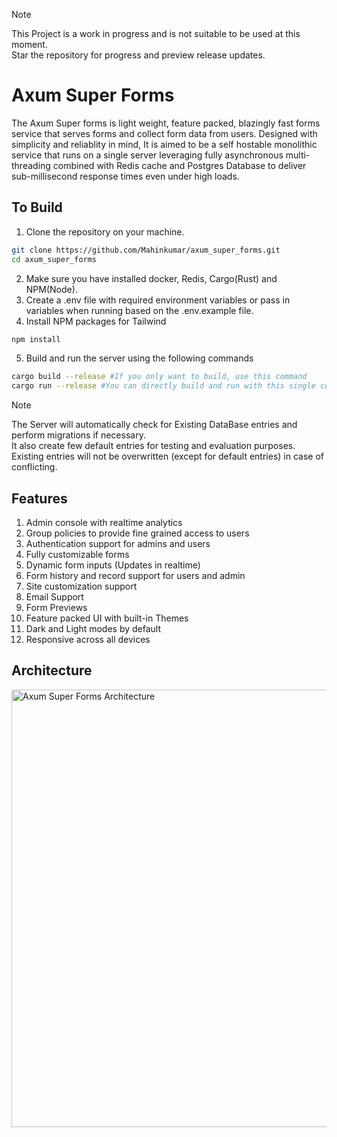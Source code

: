 > [!NOTE]  
> This Project is a work in progress and is not suitable to be used at this moment.<br>
> Star the repository for progress and preview release updates.

# Axum Super Forms
The Axum Super forms is light weight, feature packed, blazingly fast forms service that serves forms and collect form data from users. Designed with simplicity and reliablity in mind, It is aimed to be a self hostable monolithic service that runs on a single server leveraging fully asynchronous multi-threading combined with Redis cache and Postgres Database to deliver sub-millisecond response times even under high loads.

## To Build
1. Clone the repository on your machine.
```bash
git clone https://github.com/Mahinkumar/axum_super_forms.git
cd axum_super_forms
```
2. Make sure you have installed docker, Redis, Cargo(Rust) and NPM(Node).
3. Create a .env file with required environment variables or pass in variables when running based on the .env.example file.
4. Install NPM packages for Tailwind
```bash
npm install
```
5. Build and run the server using the following commands
```bash
cargo build --release #If you only want to build, use this command
cargo run --release #You can directly build and run with this single command
```
> [!NOTE]  
> The Server will automatically check for Existing DataBase entries and perform migrations if necessary.<br>
> It also create few default entries for testing and evaluation purposes.<br>
> Existing entries will not be overwritten (except for default entries) in case of conflicting.



## Features
1. Admin console with realtime analytics
2. Group policies to provide fine grained access to users
3. Authentication support for admins and users
4. Fully customizable forms
5. Dynamic form inputs (Updates in realtime)
6. Form history and record support for users and admin
7. Site customization support
8. Email Support
9. Form Previews
10. Feature packed UI with built-in Themes
11. Dark and Light modes by default
12. Responsive across all devices

## Architecture
<img width="700" alt="Axum Super Forms Architecture" src="https://github.com/user-attachments/assets/f2026e3c-75e4-42cf-adf9-7faadc9d17a0">

 
